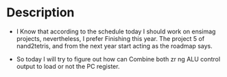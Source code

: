 # Description

- I Know that according to the schedule
  today I should work on ensimag projects,
  nevertheless, I prefer Finishing this year.
  The project 5 of nand2tetris, and from the next year start acting as the roadmap says.

- So today I will try to figure out how can
  Combine both zr ng ALU control output to 
  load or not the PC register.


